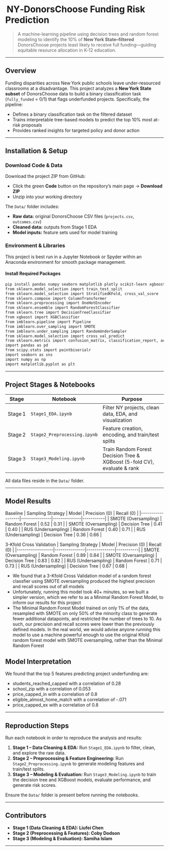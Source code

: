 #  NY‑DonorsChoose Funding Risk Prediction

> A machine-learning pipeline using decision trees and random forest modeling to identify the 10% of **New York State–filtered** DonorsChoose projects least likely to receive full funding—guiding equitable resource allocation in K‑12 education.

---

## Overview

Funding disparities across New York public schools leave under-resourced classrooms at a disadvantage. This project analyzes a **New York State subset** of DonorsChoose data to build a binary classification task (`fully_funded` = 0/1) that flags underfunded projects. Specifically, the pipeline:

- Defines a binary classification task on the filtered dataset
- Trains interpretable tree-based models to predict the top 10% most at-risk proposals
- Provides ranked insights for targeted policy and donor action

---

## Installation & Setup

### Download Code & Data

Download the project ZIP from GitHub:

- Click the green **Code** button on the repository’s main page → **Download ZIP**
- Unzip into your working directory

The `Data/` folder includes:

- **Raw data:** original DonorsChoose CSV files (`projects.csv`, `outcomes.csv`)
- **Cleaned data:** outputs from Stage 1 EDA
- **Model inputs:** feature sets used for model training

### Environment & Libraries

This project is best run in a Jupyter Notebook or Spyder within an Anaconda environment for smooth package management.

#### Install Required Packages

```bash
pip install pandas numpy seaborn matplotlib plotly scikit-learn xgboost
from sklearn.model_selection import train_test_split
from sklearn.model_selection import StratifiedKFold, cross_val_score
from sklearn.compose import ColumnTransformer
from sklearn.preprocessing import OneHotEncoder
from sklearn.ensemble import RandomForestClassifier
from sklearn.tree import DecisionTreeClassifier
from xgboost import XGBClassifier
from imblearn.pipeline import Pipeline
from imblearn.over_sampling import SMOTE
from imblearn.under_sampling import RandomUnderSampler
from sklearn.model_selection import cross_val_predict
from sklearn.metrics import confusion_matrix, classification_report, accuracy_score
import pandas as pd
from scipy.stats import pointbiserialr
import seaborn as sns
import numpy as np
import matplotlib.pyplot as plt
```

---

## &#x20;Project Stages & Notebooks

| Stage   | Notebook                     | Purpose                                                    |
| ------- | ---------------------------- | ---------------------------------------------------------- |
| Stage 1 | `Stage1_EDA.ipynb`           | Filter NY projects, clean data, EDA, and visualization     |
| Stage 2 | `Stage2_Preprocessing.ipynb` | Feature creation, encoding, and train/test splits          |
| Stage 3 | `Stage3_Modeling.ipynb`      | Train Random Forest Decision Tree & XGBoost (5-fold CV), evaluate & rank |

All data files reside in the `Data/` folder.

---

##  Model Results

Baseline
| Sampling Strategy | Model          | Precision (0) | Recall (0) |
|------------------|---------------|--------------|-----------|
| SMOTE (Oversampling) | Random Forest | 0.52         | 0.31      |
| SMOTE (Oversampling) | Decision Tree  | 0.41         | 0.40      |
| RUS (Undersampling)  | Random Forest | 0.40         | 0.71      |
| RUS (Undersampling)  | Decision Tree  | 0.36         | 0.66      |

3-Kfold Cross Validation
| Sampling Strategy | Model          | Precision (0) | Recall (0) |
|------------------|---------------|--------------|-----------|
| SMOTE (Oversampling) | Random Forest | 0.89             |  0.84      |
| SMOTE (Oversampling) | Decision Tree  | 0.83          | 0.82      |
| RUS (Undersampling)  | Random Forest |  0.71             | 0.73      |
| RUS (Undersampling)  | Decision Tree  | 0.67          | 0.68      |


- We found that a 3-Kfold Cross Validation model of a random forest classfier using SMOTE oversampling produced the highest precision and recall scores out of all models
- Unfortunately, running this model took 40+ minutes, so we built a simpler version, which we refer to as a Minimal Random Forest Model, to inform our results for this project
- The Minimal Random Forest Model trained on only 1% of the data, resampled with SMOTE on only 50% of the minority class to generate fewer additional datapoints, and restricted the number of trees to 10. As such, our precision and recall scores were lower than the previously defined models. In the real world, we would advise anyone running this model to use a machine powerful enough to use the original Kfold random forest model with SMOTE oversampling, rather than the Minimal Random Forest

##  Model Interpretation
We found that the top 5 features predicting project underfunding are:
- students_reached_capped with a correlation of 0.28
- school_zip with a correlation of 0.053
- price_capped_in with a correlation of 0.8
- eligible_almost_home_match with a correlation of -.071
- price_capped_ex with a correlation of 0.8
---

## &#x20;Reproduction Steps

Run each notebook in order to reproduce the analysis and results:

1. **Stage 1 – Data Cleaning & EDA:** Run `Stage1_EDA.ipynb` to filter, clean, and explore the raw data.
2. **Stage 2 – Preprocessing & Feature Engineering:** Run `Stage2_Preprocessing.ipynb` to generate modeling features and train/test splits.
3. **Stage 3 – Modeling & Evaluation:** Run `Stage3_Modeling.ipynb` to train the decision tree and XGBoost models, evaluate performance, and generate risk scores.

Ensure the `Data/` folder is present before running the notebooks.

---

## Contributors

- **Stage 1 (Data Cleaning & EDA): Liufei Chen**
- **Stage 2 (Preprocessing & Features): Coby Dodson**
- **Stage 3 (Modeling & Evaluation): Samiha Islam**

---




